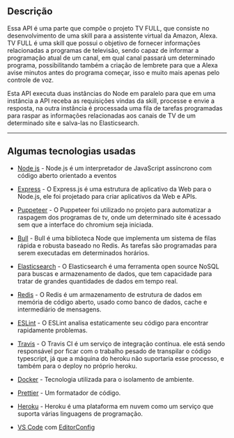 ## Descrição

Essa API é uma parte que compõe o projeto TV FULL, que consiste no desenvolvimento de uma skill para a assistente virtual da Amazon, Alexa. TV FULL é uma skill que possui o objetivo de fornecer informações relacionadas a programas de televisão, sendo capaz de informar a programação atual de um canal, em qual canal passará um determinado programa, possibilitando também a criação de lembrete para que a Alexa avise minutos antes do programa começar, isso e muito mais apenas pelo controle de voz. 

Esta API executa duas instâncias do Node em paralelo para que em uma instância a API receba as requisições vindas da skill, processe e envie a resposta, na outra instância é processada uma fila de tarefas programadas para raspar as informações relacionadas aos canais de TV de um determinado site e salva-las no Elasticsearch. 

---

## Algumas tecnologias usadas

- [Node js](https://nodejs.org/) - Node.js é um interpretador de JavaScript assíncrono com código aberto orientado a eventos

- [Express](https://expressjs.com/) - O Express.js é uma estrutura de aplicativo da Web para o Node.js, ele foi projetado para criar aplicativos da Web e APIs.

- [Puppeteer](https://github.com/puppeteer/puppeteer) - O Puppeteer foi utilizado no projeto para automatizar a raspagem dos programas de tv, onde um determinado site é acessado sem que a interface do chromium seja iniciada.

- [Bull](https://github.com/OptimalBits/bull) - Bull é uma biblioteca Node que implementa um sistema de filas rápida e robusta baseado no Redis. As tarefas são programadas para serem executadas em determinados horários. 

- [Elasticsearch](https://www.elastic.co/pt/) - O Elasticsearch é uma ferramenta open source NoSQL para buscas e armazenamento de dados, que tem capacidade para tratar de grandes quantidades de dados em tempo real.

- [Redis](https://redis.io/) - O Redis é um armazenamento de estrutura de dados em memória de código aberto, usado como banco de dados, cache e intermediário de mensagens.

- [ESLint](https://marketplace.visualstudio.com/items?itemName=dbaeumer.vscode-eslint) - O ESLint analisa estaticamente seu código para encontrar rapidamente problemas.

- [Travis](https://travis-ci.org/) - O Travis CI é um serviço de integração contínua. ele está sendo responsável por ficar com o trabalho pesado de transpilar o código typescript, já que a máquina do heroku não suportaria esse processo, e também para o deploy no próprio heroku.

- [Docker](https://www.docker.com/) - Tecnologia utilizada para o isolamento de ambiente.

- [Prettier](https://prettier.io/) - Um formatador de código.

- [Heroku](https://www.heroku.com/) - Heroku é uma plataforma em nuvem como um serviço que suporta várias linguagens de programação.


- [VS Code](https://code.visualstudio.com/) com [EditorConfig](https://marketplace.visualstudio.com/items?itemName=EditorConfig.EditorConfig) 

